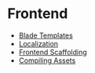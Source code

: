 # Frontend

- [Blade Templates](051-blade-templates.md)
- [Localization](052-localization.md)
- [Frontend Scaffolding](053-frontend-scaffolding.md)
- [Compiling Assets](054-compiling-assets.md)
